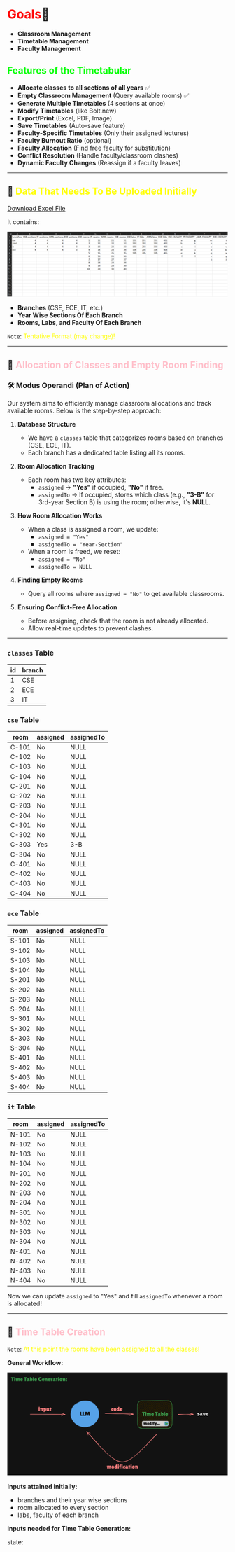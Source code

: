 # <span style="color:red">Goals</span>🎯
- **Classroom Management**
- **Timetable Management**
- **Faculty Management**


## <span style="color:lime">Features of the Timetabular</span>
- **Allocate classes to all sections of all years** ✅
- **Empty Classroom Management** (Query available rooms) ✅
- **Generate Multiple Timetables** (4 sections at once)
- **Modify Timetables** (like Bolt.new)
- **Export/Print** (Excel, PDF, Image)
- **Save Timetables** (Auto-save feature)
- **Faculty-Specific Timetables** (Only their assigned lectures)
- **Faculty Burnout Ratio** (optional)
- **Faculty Allocation** (Find free faculty for substitution)
- **Conflict Resolution** (Handle faculty/classroom clashes)
- **Dynamic Faculty Changes** (Reassign if a faculty leaves)


---

## 📙 <span style="color:yellow">Data That Needs To Be Uploaded Initially</span>

[Download Excel File](./timeTabular-structure.xlsx)

It contains:

![alt text](image-1.png)

- **Branches** (CSE, ECE, IT, etc.)
- **Year Wise Sections Of Each Branch**
- **Rooms, Labs, and Faculty Of Each Branch**

`Note`: <span style="color:yellow">Tentative Format (may change)!</span>

---

## 🌟 <span style="color:pink">Allocation of Classes and Empty Room Finding</span>

### 🛠️ **Modus Operandi (Plan of Action)**  
Our system aims to efficiently manage classroom allocations and track available rooms. Below is the step-by-step approach:

1. **Database Structure**  
   - We have a `classes` table that categorizes rooms based on branches (CSE, ECE, IT).
   - Each branch has a dedicated table listing all its rooms.

2. **Room Allocation Tracking**  
   - Each room has two key attributes:  
     - `assigned` → **"Yes"** if occupied, **"No"** if free.  
     - `assignedTo` → If occupied, stores which class (e.g., **"3-B"** for 3rd-year Section B) is using the room; otherwise, it's **NULL**.

3. **How Room Allocation Works**  
   - When a class is assigned a room, we update:  
     - `assigned = "Yes"`  
     - `assignedTo = "Year-Section"`  
   - When a room is freed, we reset:  
     - `assigned = "No"`  
     - `assignedTo = NULL`

4. **Finding Empty Rooms**  
   - Query all rooms where `assigned = "No"` to get available classrooms.

5. **Ensuring Conflict-Free Allocation**  
   - Before assigning, check that the room is not already allocated.
   - Allow real-time updates to prevent clashes.

---

### `classes` Table  
| id | branch |  
|----|--------|  
| 1  | CSE    |  
| 2  | ECE    |  
| 3  | IT     |  

### `cse` Table  
| room   | assigned | assignedTo |  
|--------|---------|------------|  
| C-101  | No      | NULL       |  
| C-102  | No      | NULL       |  
| C-103  | No      | NULL       |  
| C-104  | No      | NULL       |  
| C-201  | No      | NULL       |  
| C-202  | No      | NULL       |  
| C-203  | No      | NULL       |  
| C-204  | No      | NULL       |  
| C-301  | No      | NULL       |  
| C-302  | No      | NULL       |  
| C-303  | Yes     | 3-B        |  
| C-304  | No      | NULL       |  
| C-401  | No      | NULL       |  
| C-402  | No      | NULL       |  
| C-403  | No      | NULL       |  
| C-404  | No      | NULL       |  

### `ece` Table  
| room   | assigned | assignedTo |  
|--------|---------|------------|  
| S-101  | No      | NULL       |  
| S-102  | No      | NULL       |  
| S-103  | No      | NULL       |  
| S-104  | No      | NULL       |  
| S-201  | No      | NULL       |  
| S-202  | No      | NULL       |  
| S-203  | No      | NULL       |  
| S-204  | No      | NULL       |  
| S-301  | No      | NULL       |  
| S-302  | No      | NULL       |  
| S-303  | No      | NULL       |  
| S-304  | No      | NULL       |  
| S-401  | No      | NULL       |  
| S-402  | No      | NULL       |  
| S-403  | No      | NULL       |  
| S-404  | No      | NULL       |  

### `it` Table  
| room   | assigned | assignedTo |  
|--------|---------|------------|  
| N-101  | No      | NULL       |  
| N-102  | No      | NULL       |  
| N-103  | No      | NULL       |  
| N-104  | No      | NULL       |  
| N-201  | No      | NULL       |  
| N-202  | No      | NULL       |  
| N-203  | No      | NULL       |  
| N-204  | No      | NULL       |  
| N-301  | No      | NULL       |  
| N-302  | No      | NULL       |  
| N-303  | No      | NULL       |  
| N-304  | No      | NULL       |  
| N-401  | No      | NULL       |  
| N-402  | No      | NULL       |  
| N-403  | No      | NULL       |  
| N-404  | No      | NULL       |  

Now we can update `assigned` to "Yes" and fill `assignedTo` whenever a room is allocated!

---

## 🌟 <span style="color:pink">Time Table Creation</span>

`Note`: <span style="color:yellow">At this point the rooms have been assigned to all the classes!</span>

**General Workflow:**

![alt text](image.png)

**Inputs attained initially:**
- branches and their year wise sections
- room allocated to every section
- labs, faculty of each branch


**inputs needed for Time Table Generation:**

state: